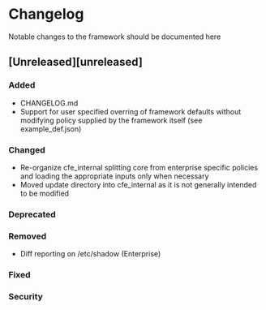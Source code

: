 # Changelog
Notable changes to the framework should be documented here

## [Unreleased][unreleased]
### Added
 - CHANGELOG.md
 - Support for user specified overring of framework defaults without modifying
   policy supplied by the framework itself (see example_def.json)

### Changed
 - Re-organize cfe_internal splitting core from enterprise specific policies
   and loading the appropriate inputs only when necessary
 - Moved update directory into cfe_internal as it is not generally intended to
   be modified

### Deprecated

### Removed
 - Diff reporting on /etc/shadow (Enterprise)

### Fixed

### Security

